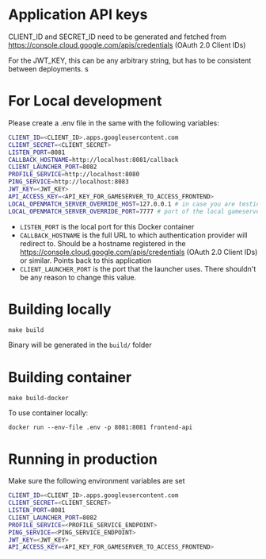 # Application API keys

CLIENT_ID and SECRET_ID need to be generated and fetched from https://console.cloud.google.com/apis/credentials (OAuth 2.0 Client IDs)

For the JWT_KEY, this can be any arbitrary string, but has to be consistent between deployments.
s
# For Local development

Please create a .env file in the same with the following variables:

```bash
CLIENT_ID=<CLIENT_ID>.apps.googleusercontent.com
CLIENT_SECRET=<CLIENT_SECRET>
LISTEN_PORT=8081
CALLBACK_HOSTNAME=http://localhost:8081/callback
CLIENT_LAUNCHER_PORT=8082
PROFILE_SERVICE=http://localhost:8080
PING_SERVICE=http://localhost:8083
JWT_KEY=<JWT_KEY>
API_ACCESS_KEY=<API_KEY_FOR_GAMESERVER_TO_ACCESS_FRONTEND>
LOCAL_OPENMATCH_SERVER_OVERRIDE_HOST=127.0.0.1 # in case you are testing local gameserver build and have no connection to agones nor openmatch
LOCAL_OPENMATCH_SERVER_OVERRIDE_PORT=7777 # port of the local gameserver
```

* `LISTEN_PORT` is the local port for this Docker container
* `CALLBACK_HOSTNAME` is the full URL to which authentication provider will redirect to. Should be a hostname registered in the https://console.cloud.google.com/apis/credentials (OAuth 2.0 Client IDs) or similar. Points back to this application
* `CLIENT_LAUNCHER_PORT` is the port that the launcher uses. There shouldn't be any reason to change this value.

# Building locally

`make build`

Binary will be generated in the `build/` folder

# Building container

`make build-docker`

To use container locally:

`docker run --env-file .env -p 8081:8081 frontend-api`

# Running in production

Make sure the following environment variables are set

```bash
CLIENT_ID=<CLIENT_ID>.apps.googleusercontent.com
CLIENT_SECRET=<CLIENT_SECRET>
LISTEN_PORT=8081
CLIENT_LAUNCHER_PORT=8082
PROFILE_SERVICE=<PROFILE_SERVICE_ENDPOINT>
PING_SERVICE=<PING_SERVICE_ENDPOINT>
JWT_KEY=<JWT_KEY>
API_ACCESS_KEY=<API_KEY_FOR_GAMESERVER_TO_ACCESS_FRONTEND>
```

